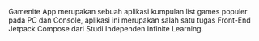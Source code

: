 Gamenite App merupakan sebuah aplikasi kumpulan list games populer pada PC dan Console, aplikasi ini merupakan salah satu tugas Front-End Jetpack Compose dari Studi Independen Infinite Learning.
